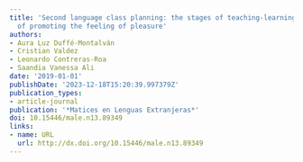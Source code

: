 ```yaml
---
title: 'Second language class planning: the stages of teaching-learning as a means
  of promoting the feeling of pleasure'
authors:
- Aura Luz Duffé-Montalván
- Cristian Valdez
- Leonardo Contreras-Roa
- Saandia Vanessa Ali
date: '2019-01-01'
publishDate: '2023-12-18T15:20:39.997379Z'
publication_types:
- article-journal
publication: '*Matices en Lenguas Extranjeras*'
doi: 10.15446/male.n13.89349
links:
- name: URL
  url: http://dx.doi.org/10.15446/male.n13.89349
---
```

